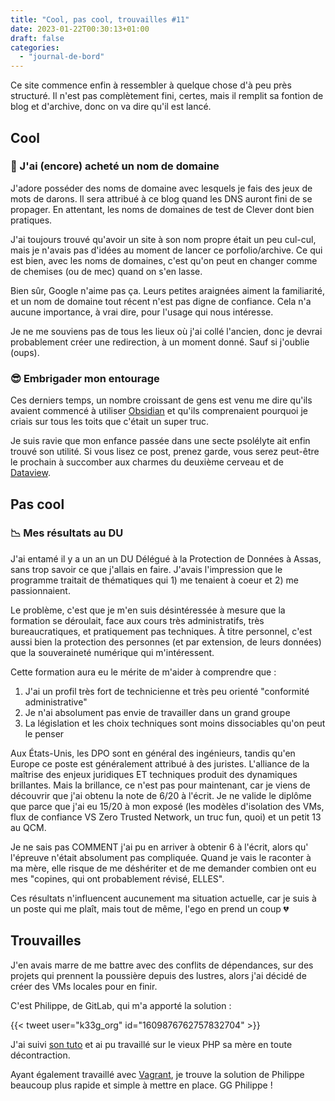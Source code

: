 ```yaml
---
title: "Cool, pas cool, trouvailles #11"
date: 2023-01-22T00:30:13+01:00
draft: false
categories: 
  - "journal-de-bord"
---
```


Ce site commence enfin à ressembler à quelque chose d'à peu près structuré. Il n'est pas complètement fini, certes, mais il remplit sa fontion de blog et d'archive, donc on va dire qu'il est lancé.

## Cool

### 💸 J'ai (encore) acheté un nom de domaine

J'adore posséder des noms de domaine avec lesquels je fais des jeux de mots de darons. Il sera attribué à ce blog quand les DNS auront fini de se propager. En attentant, les noms de domaines de test de Clever dont bien pratiques.

J'ai toujours trouvé qu'avoir un site à son nom propre était un peu cul-cul, mais je n'avais pas d'idées au moment de lancer ce porfolio/archive. Ce qui est bien, avec les noms de domaines, c'est qu'on peut en changer comme de chemises (ou de mec) quand on s'en lasse.

Bien sûr, Google n'aime pas ça. Leurs petites araignées aiment la familiarité, et un nom de domaine tout récent n'est pas digne de confiance. Cela n'a aucune importance, à vrai dire, pour l'usage qui nous intéresse.

Je ne me souviens pas de tous les lieux où j'ai collé l'ancien, donc je devrai probablement créer une redirection, à un moment donné. Sauf si j'oublie (oups).

### 😎 Embrigader mon entourage

Ces derniers temps, un nombre croissant de gens est venu me dire qu'ils avaient commencé à utiliser   [Obsidian](https://obsidian.md) et qu'ils comprenaient pourquoi je criais sur tous les toits que c'était un super truc.

Je suis ravie que mon enfance passée dans une secte psolélyte ait enfin trouvé son utilité. Si vous lisez ce post, prenez garde, vous serez peut-être le prochain à succomber aux charmes du deuxième cerveau et de [Dataview](https://blacksmithgu.github.io/obsidian-dataview/).

## Pas cool

### 📉 Mes résultats au DU

J'ai entamé il y a un an un DU Délégué à la Protection de Données à Assas, sans trop savoir ce que j'allais en faire. J'avais l'impression que le programme traitait de thématiques qui 1) me tenaient à coeur et 2) me passionnaient.

Le problème, c'est que je m'en suis désintéressée à mesure que la formation se déroulait, face aux cours très administratifs, très bureaucratiques, et pratiquement pas techniques. À titre personnel, c'est aussi bien la protection des personnes (et par extension, de leurs données) que la souveraineté numérique qui m'intéressent.

Cette formation aura eu le mérite de m'aider à comprendre que :

1) J'ai un profil très fort de technicienne et très peu orienté "conformité administrative"
2) Je n'ai absolument pas envie de travailler dans un grand groupe
3) La législation et les choix techniques sont moins dissociables qu'on peut le penser

Aux États-Unis, les DPO sont en général des ingénieurs, tandis qu'en Europe ce poste est généralement attribué à des juristes. L'alliance de la maîtrise des enjeux juridiques ET techniques produit des dynamiques brillantes. Mais la brillance, ce n'est pas pour maintenant, car je viens de découvrir que j'ai obtenu la note de 6/20 à l'écrit. Je ne valide le diplôme que parce que j'ai eu 15/20 à mon exposé (les modèles d'isolation des VMs, flux de confiance VS Zero Trusted Network, un truc fun, quoi) et un petit 13 au QCM.

Je ne sais pas COMMENT j'ai pu en arriver à obtenir 6 à l'écrit, alors qu' l'épreuve n'était absolument pas compliquée. Quand je vais le raconter à ma mère, elle risque de me déshériter et de me demander combien ont eu mes "copines, qui ont probablement révisé, ELLES".

Ces résultats n'influencent aucunement ma situation actuelle, car je suis à un poste qui me plaît, mais tout de même, l'ego en prend un coup 💔

## Trouvailles

J'en avais marre de me battre avec des conflits de dépendances, sur des projets qui prennent la poussière depuis des lustres, alors j'ai décidé de créer des VMs locales pour en finir.

C'est Philippe, de GitLab, qui m'a apporté la solution :

{{< tweet user="k33g_org" id="1609876762757832704" >}}

J'ai suivi [son tuto](https://k33g.hashnode.dev/spawn-an-ide-with-ease-thanks-to-multipass-and-openvscode-server) et ai pu travaillé sur le vieux PHP sa mère en toute décontraction.

Ayant également travaillé avec [Vagrant](https://www.vagrantup.com), je trouve la solution de Philippe beaucoup plus rapide et simple à mettre en place. GG Philippe !